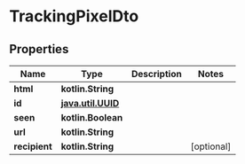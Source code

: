 
# TrackingPixelDto

## Properties
Name | Type | Description | Notes
------------ | ------------- | ------------- | -------------
**html** | **kotlin.String** |  | 
**id** | [**java.util.UUID**](java.util.UUID) |  | 
**seen** | **kotlin.Boolean** |  | 
**url** | **kotlin.String** |  | 
**recipient** | **kotlin.String** |  |  [optional]



